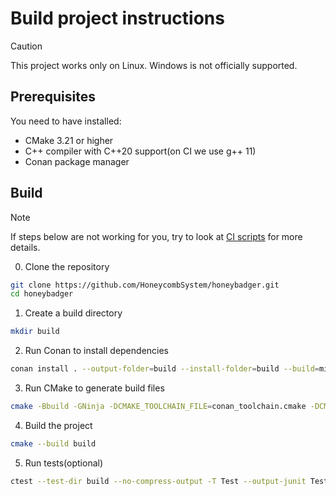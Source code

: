 # Build project instructions
> [!CAUTION]
> This project works only on Linux. Windows is not officially supported.

## Prerequisites
You need to have installed:
- CMake 3.21 or higher
- C++ compiler with C++20 support(on CI we use g++ 11)
- Conan package manager

## Build
> [!NOTE]
> If steps below are not working for you, try to look at [CI scripts](../.circleci/config.yml) for more details.

0. Clone the repository
```bash
git clone https://github.com/HoneycombSystem/honeybadger.git
cd honeybadger
```
1. Create a build directory
```bash
mkdir build
```
2. Run Conan to install dependencies
```bash
conan install . --output-folder=build --install-folder=build --build=missing -s build_type=<Debug|Release>
```
3. Run CMake to generate build files
```bash
cmake -Bbuild -GNinja -DCMAKE_TOOLCHAIN_FILE=conan_toolchain.cmake -DCMAKE_BUILD_TYPE=<same as in step 2>
```
4. Build the project
```bash
cmake --build build
```
5. Run tests(optional)
```bash
ctest --test-dir build --no-compress-output -T Test --output-junit Testing/results.xml --rerun-failed --output-on-failure -V
```

